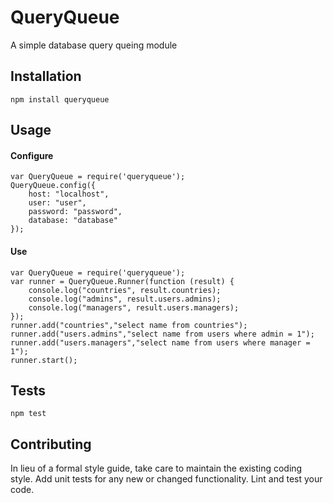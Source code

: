 # QueryQueue
A simple database query queing module

## Installation

  `npm install queryqueue`

## Usage

#### Configure

    var QueryQueue = require('queryqueue');
    QueryQueue.config({
        host: "localhost",
        user: "user",
        password: "password",
        database: "database"
    });

#### Use

    var QueryQueue = require('queryqueue');
    var runner = QueryQueue.Runner(function (result) {
        console.log("countries", result.countries);
        console.log("admins", result.users.admins);
        console.log("managers", result.users.managers);
    });
    runner.add("countries","select name from countries");
    runner.add("users.admins","select name from users where admin = 1");
    runner.add("users.managers","select name from users where manager = 1");
    runner.start();

## Tests

  `npm test`

## Contributing

In lieu of a formal style guide, take care to maintain the existing coding style. Add unit tests for any new or changed
functionality. Lint and test your code.
